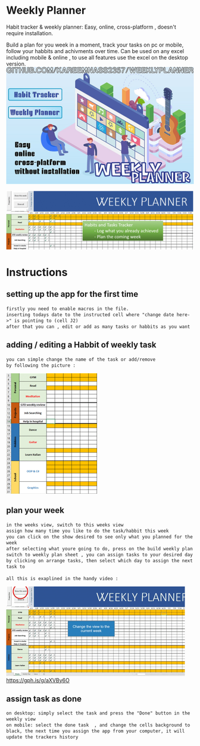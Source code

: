 # Weekly Planner
 Habit tracker &amp; weekly planner: Easy, online, cross-platform , doesn't require installation.
  
Build a plan for you week in a moment, track your tasks on pc or mobile, follow your habbits and achivments over time.
Can be used on any excel including mobile & online , to use all features use the excel on the desktop version.
![ad](https://github.com/kareemNass2357/WeeklyPlanner/blob/main/Instructions/ad.jpg?raw=true)

![modes](https://github.com/kareemNass2357/WeeklyPlanner/blob/main/Instructions/Modes.gif?raw=true)

# Instructions

## setting up the app for the first time
	firstly you need to enable macros in the file.
	inserting todays date to the instructed cell where "change date here->" is pointing to (cell J2) 
	after that you can , edit or add as many tasks or habbits as you want
	
## adding / editing a Habbit of weekly task
	you can simple change the name of the task or add/remove 
	by following the picture :
![addWeeklyTask](https://github.com/kareemNass2357/WeeklyPlanner/blob/main/Instructions/adding%20task.gif?raw=true)
## plan your week 
	in the weeks view, switch to this weeks view
	assign how many time you like to do the task/habbit this week
	you can click on the show desired to see only what you planned for the week
	after selecting what youre going to do, press on the build weekly plan
	switch to weekly plan sheet , you can assign tasks to your desired day
	by clicking on arrange tasks, then select which day to assign the next task to

	all this is exaplined in the handy video :
![weekplan](https://github.com/kareemNass2357/WeeklyPlanner/blob/main/Instructions/weekPlan.gif?raw=true)
https://gph.is/g/aXVBy6O

## assign task as done
	on desktop: simply select the task and press the "Done" button in the weekly view
	on mobile: select the done task  , and change the cells background to black, the next time you assign the app from your computer, it will update the trackers history


